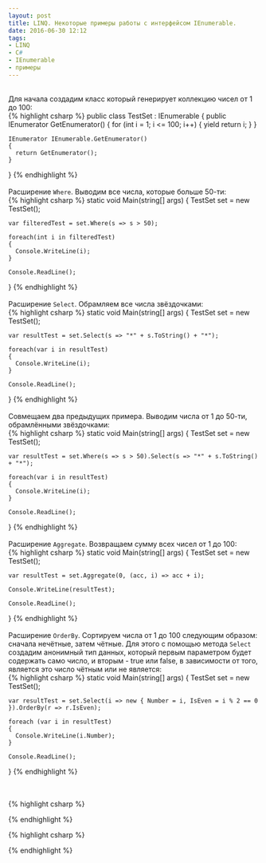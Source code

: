 ```yaml
---
layout: post
title: LINQ. Некоторые примеры работы с интерфейсом IEnumerable.
date: 2016-06-30 12:12
tags:
- LINQ
- C#
- IEnumerable
- примеры
---
```

<br>
Для начала создадим класс который генерирует коллекцию чисел от 1 до 100:
<br>
{% highlight csharp %}
  public class TestSet : IEnumerable<int>
  {
    public IEnumerator<int> GetEnumerator()
    {
      for (int i = 1; i <= 100; i++)
      {
        yield return i;
      }
    }
  
    IEnumerator IEnumerable.GetEnumerator()
    {
      return GetEnumerator();
    }
  }
{% endhighlight %}
<br>
<br>
Расширение `Where`. Выводим все числа, которые больше 50-ти:
<br>
{% highlight csharp %}
  static void Main(string[] args)
  {
    TestSet set = new TestSet();
  
    var filteredTest = set.Where(s => s > 50);
  
    foreach(int i in filteredTest)
    {
      Console.WriteLine(i);
    }
    
    Console.ReadLine();
  }
{% endhighlight %}
<br>
<br>
Расширение `Select`. Обрамляем все числа звёздочками:
<br>
{% highlight csharp %}
  static void Main(string[] args)
  {
    TestSet set = new TestSet();
  
    var resultTest = set.Select(s => "*" + s.ToString() + "*");
  
    foreach(var i in resultTest)
    {
      Console.WriteLine(i);
    }
    
    Console.ReadLine();
  }
{% endhighlight %}
<br>
<br>
Совмещаем два предыдущих примера. Выводим числа от 1 до 50-ти, обрамлёнными звёздочками:
<br>
{% highlight csharp %}
  static void Main(string[] args)
  {
    TestSet set = new TestSet();
  
    var resultTest = set.Where(s => s > 50).Select(s => "*" + s.ToString() + "*");
  
    foreach(var i in resultTest)
    {
      Console.WriteLine(i);
    }
    
    Console.ReadLine();
  }
{% endhighlight %}
<br>
<br>
Расширение `Aggregate`. Возвращаем сумму всех чисел от 1 до 100:
<br>
{% highlight csharp %}
  static void Main(string[] args)
  {
    TestSet set = new TestSet();
  
    var resultTest = set.Aggregate(0, (acc, i) => acc + i);
  
    Console.WriteLine(resultTest);
  
    Console.ReadLine();
  }
{% endhighlight %}
<br>
<br>
Расширение `OrderBy`. Сортируем числа от 1 до 100 следующим образом: сначала нечётные, затем чётные. Для этого с помощью метода `Select` создадим анонимный тип данных, который первым параметром будет содержать само число, и вторым - true или false, в зависимости от того, является это число чётным или не является:
<br>
{% highlight csharp %}
  static void Main(string[] args)
  {
    TestSet set = new TestSet();
  
    var resultTest = set.Select(i => new { Number = i, IsEven = i % 2 == 0 }).OrderBy(r => r.IsEven);
  
    foreach (var i in resultTest)
    {
      Console.WriteLine(i.Number);
    }
  
    Console.ReadLine();
  }
{% endhighlight %}
<br>
<br>

<br>
{% highlight csharp %}

{% endhighlight %}

{% highlight csharp %}

{% endhighlight %}

